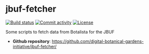 # jbuf-fetcher

[![Build status](https://img.shields.io/github/actions/workflow/status/digital-botanical-gardens-initiative/jbuf-fetcher/main.yml?branch=main)](https://github.com/digital-botanical-gardens-initiative/jbuf-fetcher/actions/workflows/main.yml?query=branch%3Amain)
[![Commit activity](https://img.shields.io/github/commit-activity/m/digital-botanical-gardens-initiative/jbuf-fetcher)](https://img.shields.io/github/commit-activity/m/digital-botanical-gardens-initiative/jbuf-fetcher)
[![License](https://img.shields.io/github/license/digital-botanical-gardens-initiative/jbuf-fetcher)](https://img.shields.io/github/license/digital-botanical-gardens-initiative/jbuf-fetcher)

Some scripts to fetch data from Botalista for the JBUF

- **Github repository**: <https://github.com/digital-botanical-gardens-initiative/jbuf-fetcher/>
